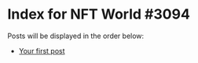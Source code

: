 # Index for NFT World #3094
Posts will be displayed in the order below:

- [Your first post](./001-first.md)

